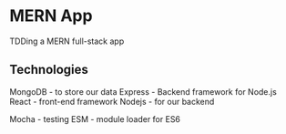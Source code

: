 # MERN App

TDDing a MERN full-stack app

## Technologies

MongoDB - to store our data
Express - Backend framework for Node.js
React - front-end framework
Nodejs - for our backend

Mocha - testing
ESM - module loader for ES6